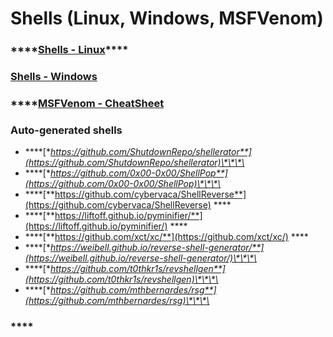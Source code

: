 # Shells \(Linux, Windows, MSFVenom\)

### \*\*\*\*[**Shells - Linux**](linux.md)\*\*\*\*

### [**Shells - Windows**](windows.md)

### \*\*\*\*[**MSFVenom - CheatSheet**](untitled.md)

### **Auto-generated shells**

* \*\*\*\*[**https://github.com/ShutdownRepo/shellerator**](https://github.com/ShutdownRepo/shellerator)\*\*\*\*
* \*\*\*\*[**https://github.com/0x00-0x00/ShellPop**](https://github.com/0x00-0x00/ShellPop)\*\*\*\*
* \*\*\*\*[**https://github.com/cybervaca/ShellReverse**](https://github.com/cybervaca/ShellReverse) ****
* \*\*\*\*[**https://liftoff.github.io/pyminifier/**](https://liftoff.github.io/pyminifier/) ****
* \*\*\*\*[**https://github.com/xct/xc/**](https://github.com/xct/xc/) ****
* \*\*\*\*[**https://weibell.github.io/reverse-shell-generator/**](https://weibell.github.io/reverse-shell-generator/)\*\*\*\*
* \*\*\*\*[**https://github.com/t0thkr1s/revshellgen**](https://github.com/t0thkr1s/revshellgen)\*\*\*\*
* \*\*\*\*[**https://github.com/mthbernardes/rsg**](https://github.com/mthbernardes/rsg)\*\*\*\*

### \*\*\*\*

